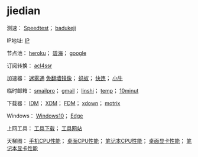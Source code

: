 # jiedian
测速：
[Speedtest](https://www.speedtest.cn/)；
[badukeji](http://badukeji.speedtestcustom.com/)

IP地址:
[IP](http://ip111.cn/)

节点池：
[heroku](https://sspool.herokuapp.com/)；
[碧海](https://proxies.bihai.cf/)；
[google](https://www.google.com.hk/search?q=inurl%3Aclash%2Fproxies)

订阅转换：
[acl4ssr](https://acl4ssr-sub.github.io/)

加速器：
[迷雾通](https://geph.io/zhs/)
[免翻墙镜像](https://github.com/geph-official/geph4/wiki/%E8%BF%B7%E9%9B%BE%E9%80%9A%EF%BC%88%E5%85%8D%E7%BF%BB%E5%A2%99%E9%95%9C%E5%83%8F%EF%BC%89)；
[蚂蚁](https://b.antss.me/)；
[快连](https://purchase.eradpd.xyz/)；
[小牛](https://www.aoxvpn.com/zhs/)

临时邮箱：
[smailpro](https://smailpro.com/)；
[gmail](https://www.gmailnator.com/)；
[linshi](https://linshiyouxiang.net/)；
[temp](https://temp-mail.org/zh/)；
[10minut](https://10minutemail.org/m/)

下载器：
[IDM](https://lrepacks.net/)；
[XDM](https://xtremedownloadmanager.com/)；
[FDM](https://www.freedownloadmanager.org/zh/)；
[xdown](https://www.xdown.org/)；
[motrix](https://motrix.app/zh-CN)

Windows：
[Windows10](https://www.microsoft.com/en-au/software-download/windows10)；
[Edge](https://www.microsoftedgeinsider.com/zh-cn/download)

上网工具：
[工具下载](https://github.com/selierlin/Share-SSR-V2ray/blob/master/tools.md)；
[工具网站](https://v2rayse.com/)

天梯图：
[手机CPU性能](https://www.mydrivers.com/zhuanti/tianti/01/index.html)；
[桌面CPU性能](https://www.mydrivers.com/zhuanti/tianti/cpu/index.html)；
[笔记本CPU性能](https://www.mydrivers.com/zhuanti/tianti/cpum/index.html)；
[桌面显卡性能](https://www.mydrivers.com/zhuanti/tianti/gpu/index.html)；
[笔记本显卡性能](https://www.mydrivers.com/zhuanti/tianti/gpum/index.html)
